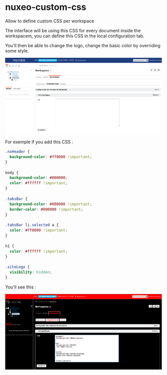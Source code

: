 nuxeo-custom-css
================

Allow to define custom CSS per workspace

The interface will be using this CSS for every document inside the workspacem, you can define this CSS in the local configuration tab.

You'll then be able to change the logo, change the basic color by overriding some style.

![image](https://raw.githubusercontent.com/loopingz/nuxeo-custom-css/master/doc/screenshot_1.png)

For exemple if you add this CSS :

```CSS
.nxHeader {
  background-color: #ff0000 !important;
}

body {
  background-color: #000000; 
  color: #ffffff !important;
}

.tabsBar {
  background-color: #000000 !important; 
  border-color: #000000 !important;
}

.tabsBar li.selected a {
  color: #ff0000 !important;
}

h1 {
  color: #ffffff !important;
}

.siteLogo {
  visibility: hidden;
}
```

You'll see this :

![image](https://raw.githubusercontent.com/loopingz/nuxeo-custom-css/master/doc/screenshot_2.png)